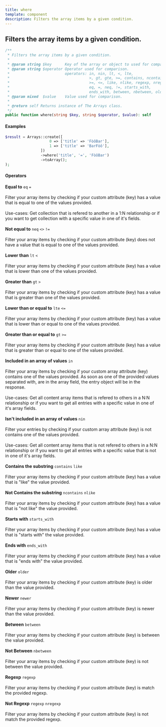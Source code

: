 ```yaml
---
title: where
template: component
description: Filters the array items by a given condition.
---
```


<h2 class="font-normal text-lg">
Filters the array items by a given condition.
</h2>

```php
/**
 * Filters the array items by a given condition.
 *
 * @param string $key      Key of the array or object to used for comparison.
 * @param string $operator Operator used for comparison.
 *                         operators: in, nin, lt, <, lte,
 *                                    >, gt, gte, >=, contains, ncontains
 *                                    >=, <=, like, nlike, regexp, nregexp,
 *                                    eq, =, neq, !=, starts_with,
 *                                    ends_with, between, nbetween, older, newer
 * @param mixed  $value    Value used for comparison.
 *
 * @return self Returns instance of The Arrays class.
 */
public function where(string $key, string $operator, $value): self
```

#### Examples

```php
$result = Arrays::create([
                    0 => ['title' => 'FòôBar'],
                    1 => ['title' => 'BarFòô'],
                ])
                ->where('title', '=', 'FòôBar')
                ->toArray();
);
```

#### Operators

**Equal to**
`eq` `=`
<br><br>
Filter your array items by checking if your custom attribute (key) has a value that is equal to one of the values provided.
<br><br>
Use-cases:
Get collection that is refered to another in a 1:N relationship or if you want to get collection with a specific value in one of it's fields.
<br><br>
**Not equal to**
`neq` `<>` `!=`
<br><br>
Filter your array items by checking if your custom attribute (key) does not have a value that is equal to one of the values provided.
<br><br>
**Lower than**
`lt` `<`
<br><br>
Filter your array items by checking if your custom attribute (key) has a value that is lower than one of the values provided.
<br><br>
**Greater than**
`gt` `>`
<br><br>
Filter your array items by checking if your custom attribute (key) has a value that is greater than one of the values provided.
<br><br>
**Lower than or equal to**
`lte` `<=`
<br><br>
Filter your array items by checking if your custom attribute (key) has a value that is lower than or equal to one of the values provided.
<br><br>
**Greater than or equal to**
`gt` `>=`
<br><br>
Filter your array items by checking if your custom attribute (key) has a value that is greater than or equal to one of the values provided.
<br><br>
**Included in an array of values**
`in`
<br><br>
Filter your array items by checking if your custom array attribute (key) contains one of the values provided. As soon as one of the provided values separated with, are in the array field, the entry object will be in the response.
<br><br>
Use-cases:
Get all content array items that is refered to others in a N:N relationship or if you want to get all entries with a specific value in one of it's array fields.
<br><br>
**Isn't included in an array of values**
`nin`
<br><br>
Filter your entries by checking if your custom array attribute (key) is not contains one of the values provided.
<br><br>
Use-cases:
Get all content array items that is not refered to others in a N:N relationship or if you want to get all entries with a specific value that is not in one of it's array fields.
<br><br>
**Contains the substring**
`contains` `like`
<br><br>
Filter your array items by checking if your custom attribute (key) has a value that is "like" the value provided.
<br><br>
**Not Contains the substring**
`ncontains` `nlike`
<br><br>
Filter your array items by checking if your custom attribute (key) has a value that is "not like" the value provided.
<br><br>
**Starts with**
`starts_with`
<br><br>
Filter your array items by checking if your custom attribute (key) has a value that is "starts with" the value provided.
<br><br>
**Ends with**
`ends_with`
<br><br>
Filter your array items by checking if your custom attribute (key) has a value that is "ends with" the value provided.
<br><br>
**Older**
`older`
<br><br>
Filter your array items by checking if your custom attribute (key) is older than the value provided.
<br><br>
**Newer**
`newer`
<br><br>
Filter your array items by checking if your custom attribute (key) is newer than the value provided.
<br><br>
**Between**
`between`
<br><br>
Filter your array items by checking if your custom attribute (key) is between the value provided.
<br><br>
**Not Between**
`nbetween`
<br><br>
Filter your array items by checking if your custom attribute (key) is not between the value provided.
<br><br>
**Regexp**
`regexp`
<br><br>
Filter your array items by checking if your custom attribute (key) is match the provided regexp.
<br><br>
**Not Regexp**
`regexp` `nregexp`
<br><br>
Filter your array items by checking if your custom attribute (key) is not match the provided regexp.
